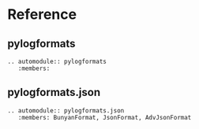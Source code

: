 # Reference

## pylogformats

```{eval-rst}
.. automodule:: pylogformats
   :members:
```

## pylogformats.json

```{eval-rst}
.. automodule:: pylogformats.json
   :members: BunyanFormat, JsonFormat, AdvJsonFormat

```
